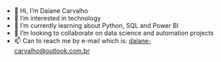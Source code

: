 - 👋 Hi, I’m Daiane Carvalho
- 👀 I’m interested in technology
- 🌱 I’m currently learning about Python, SQL and Power BI
- 💞️ I’m looking to collaborate on data science and automation projects
- 📫 Can to reach me by e-mail which is: daiane-carvalho@outlook.com.br

<!---
daianeccarvalho/daianeccarvalho is a ✨ special ✨ repository because its `README.md` (this file) appears on your GitHub profile.
You can click the Preview link to take a look at your changes.
--->
